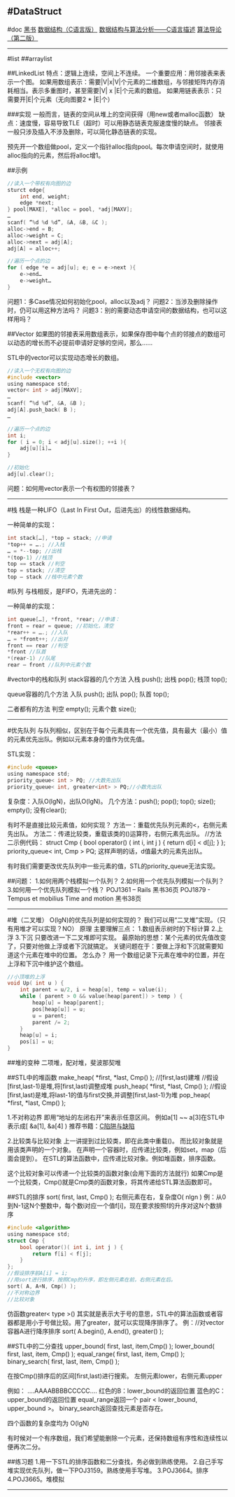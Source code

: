 #DataStruct
---
#doc
[黑书](http://www.china-pub.com/16323)
[数据结构（C语言版）](http://www.china-pub.com/31071)
[数据结构与算法分析——C语言描述](http://www.china-pub.com/15267)
[算法导论（第二版）](http://www.china-pub.com/31701)


---
#list
##arraylist


##LinkedList
特点：逻辑上连续，空间上不连续。
一个重要应用：用邻接表来表示一个图。
如果用数组表示：需要|V|x|V|个元素的二维数组，与邻接矩阵内存消耗相当。表示多重图时，甚至需要|V| x |E|个元素的数组。
如果用链表表示：只需要开|E|个元素（无向图要2 * |E|个）

###实现
一般而言，链表的空间从堆上的空间获得（用new或者malloc函数）
缺点：速度慢，容易导致TLE（超时）可以用静态链表克服速度慢的缺点。
邻接表一般只涉及插入不涉及删除，可以简化静态链表的实现。

预先开一个数组做pool，定义一个指针alloc指向pool。每次申请空间时，就使用alloc指向的元素，然后将alloc增1。

##示例
```c
//读入一个带权有向图的边
sturct edge{
	int end, weight;
	edge *next;
} pool[MAXE], *alloc = pool, *adj[MAXV];
…
scanf( “%d %d %d”, &A, &B, &C );
alloc->end = B;
alloc->weight = C;
alloc->next = adj[A];
adj[A] = alloc++;

//遍历一个点的边
for ( edge *e = adj[u]; e; e = e->next ){
	e->end…
	e->weight…
}
```
问题1：多Case情况如何初始化pool，alloc以及adj？
问题2：当涉及删除操作时，仍可以用这种方法吗？
问题3：别的需要动态申请空间的数据结构，也可以这样用吗？

##Vector
如果图的邻接表采用数组表示，如果保存图中每个点的邻接点的数组可以动态的增长而不必提前申请好足够的空间，那么……

STL中的vector可以实现动态增长的数组。


```c
//读入一个无权有向图的边
#include <vector>
using namespace std;
vector< int > adj[MAXV];
…
scanf( “%d %d”, &A, &B );
adj[A].push_back( B );
…

//遍历一个点的边
int i;
for ( i = 0; i < adj[u].size(); ++i ){	
	adj[u][i]…
}

//初始化
adj[u].clear();

```
问题：如何用vector表示一个有权图的邻接表？

---
#栈
栈是一种LIFO（Last In First Out，后进先出）的线性数据结构。

一种简单的实现：
```c
int stack[…], *top = stack; //申请
*top++ = ….; //入栈
… = *--top; //出栈
*(top-1) //栈顶
top == stack //判空
top = stack; //清空
top – stack //栈中元素个数
```

#队列
与栈相反，是FIFO，先进先出的：

一种简单的实现：
```c
int queue[…], *front, *rear; //申请：
front = rear = queue; //初始化，清空
*rear++ = ….; //入队
… = *front++; //出对
front == rear //判空
*front //队首
*(rear-1) //队尾
rear – front //队列中元素个数
```

#vector中的栈和队列
stack容器的几个方法 <stack>
入栈 push();
出栈 pop();
栈顶 top();

queue容器的几个方法 <queue>
入队 push();
出队 pop();
队首 top();

二者都有的方法
判空 empty();
元素个数 size();

---
#优先队列
与队列相似，区别在于每个元素具有一个优先值，具有最大（最小）值的元素优先出队。例如以元素本身的值作为优先值。

STL实现：
```c
#include <queue>
using namespace std;
priority_queue< int > PQ; //大数先出队
priority_queue< int, greater<int> > PQ;//小数先出队
```
复杂度：入队O(lgN)，出队O(lgN)。
几个方法：push(); pop(); top(); size(); empty(); 
没有clear();

有时不是直接比较元素值，如何实现？
方法一：重载优先队列元素的<，右侧元素先出队。
方法二：传递比较类，重载该类的()运算符，右侧元素先出队。
//方法二示例代码：
struct Cmp {
	bool operator() ( int i, int j ) { return  d[i] < d[j]; }
};
priority_queue< int, Cmp > PQ;
这样声明的话，d值最大的元素先出队。

有时我们需要更改优先队列中一些元素的值，STL的priority_queue无法实现。

##问题：
1.如何用两个栈模拟一个队列？
2.如何用一个优先队列模拟一个队列？
3.如何用一个优先队列模拟一个栈？
POJ1361 – Rails 黑书36页
POJ1879 - Tempus et mobilius Time and motion 黑书38页

---
#堆（二叉堆）
O(lgN)的优先队列是如何实现的？
我们可以用“二叉堆”实现。（只有用堆才可以实现？NO）
原理 主要理解三点：
1.数组表示树时的下标计算
2.上浮
3.下沉
只要改进一下二叉堆即可实现。
最原始的思想：某个元素的优先值改变了，只要对他做上浮或者下沉就搞定。
关键问题在于：要做上浮和下沉就需要知道这个元素在堆中的位置。
怎么办？
用一个数组记录下元素在堆中的位置，并在上浮和下沉中维护这个数组。

```c
//小顶堆的上浮
void Up( int u ) {
	int parent = u/2, i = heap[u], temp = value(i);
	while ( parent > 0 && value(heap[parent]) > temp ) {
		heap[u] = heap[parent];
		pos[heap[u]] = u;
		u = parent;
		parent /= 2;
	}
	heap[u] = i;
	pos[i] = u;
}
```

##堆的变种
二项堆，配对堆，斐波那契堆

##STL中的堆函数
<algorithm>
make_heap( *first, *last, Cmp() ); //[first,last)建堆
//假设[first,last-1)是堆,将[first,last)调整成堆
push_heap( *first, *last, Cmp() );
//假设[first,last)是堆,将last-1的值与first交换,并调整[first,last-1)为堆
pop_heap( *first, *last, Cmp() );

1.不对称边界
即用“地址的左闭右开”来表示任意区间。
例如a[1] ~~ a[3]在STL中表示成[ &a[1], &a[4] )
推荐书籍：[C陷阱与缺陷](http://www.china-pub.com/38125)

2.比较类与比较对象
上一讲提到过比较类，即在此类中重载()。
而比较对象就是用该类声明的一个对象。
在声明一个容器时，应传递比较类，例如set，map（后面会提到）。
在STL的算法函数中，应传递比较对象。例如堆函数，排序函数。

这个比较对象可以传递一个比较类的函数对象(会用下面的方法就行)
如果Cmp是一个比较类，Cmp()就是Cmp类的函数对象，将其传递给STL算法函数即可。

##STL的排序
sort( first, last, Cmp() ); 右侧元素在右，复杂度O( nlgn )‏
例：从0到N-1这N个整数中，每个数i对应一个值f[i]，现在要求按照f的升序对这N个数排序
```c
#include <algorithm>
using namespace std;
struct Cmp {
	bool operator()( int i, int j ) { 
		return f[i] < f[j]; 
	}
};
//假设排序前A[i] = i;
//用sort进行排序，按照Cmp的升序，即左侧元素在前，右侧元素在后。
sort( A, A+N, Cmp() );
//不对称边界
//比较对象
```

仿函数greater< type >()
其实就是表示大于号的意思，STL中的算法函数或者容器都是用小于号做比较。用了greater，就可以实现降序排序了。
例：//对vector<int>容器A进行降序排序
sort( A.begin(), A.end(), greater<int>() );

##STL中的二分查找
upper_bound( first, last, item,Cmp() );
lower_bound( first, last, item, Cmp() );
equal_range( first, last, item, Cmp() );
binary_search( first, last, item, Cmp() );

在按Cmp()排序后的区间[first,last)进行搜索。
左侧元素lower，右侧元素upper

例如： ….AAAABBBBCCCCC….
红色的B：lower_bound的返回位置
蓝色的C：upper_bound的返回位置
equal_range返回一个
pair < lower_bound, upper_bound >。
binary_search返回查找元素是否存在。

四个函数的复杂度均为 O(lgN)‏


有时候对一个有序数组，我们希望能删除一个元素，还保持数组有序性和连续性以便再次二分。

##练习题
1.用一下STL的排序函数和二分查找，务必做到熟练使用。
2.自己手写堆实现优先队列，做一下POJ3159。熟练使用手写堆。
3.POJ3664。排序
4.POJ3665。堆模拟             

---































